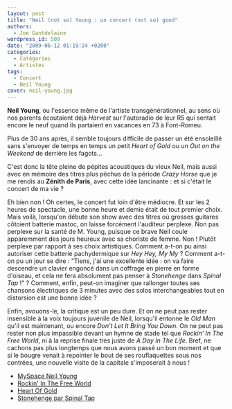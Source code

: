 ```yaml
---
layout: post
title: "Neil (not so) Young : un concert (not so) good"
authors:
  - Joe Gantdelaine
wordpress_id: 509
date: "2009-06-12 01:19:24 +0200"
categories:
  - Catégories
  - Artistes
tags:
  - Concert
  - Neil Young
cover: neil-young.jpg
---
```


**Neil Young**, ou l'essence même de l'artiste transgénérationnel, au sens où
nos parents écoutaient déjà _Harvest_ sur l'autoradio de leur R5 qui sentait
encore le neuf quand ils partaient en vacances en 73 à Font-Romeu.

Plus de 30 ans après, il semble toujours difficile de passer un été ensoleillé
sans s'envoyer de temps en temps un petit _Heart of Gold_ ou un _Out on the
Weekend_ de derrière les fagots…

C'est donc la tête pleine de pépites acoustiques du vieux Neil, mais aussi avec
en mémoire des titres plus pêchus de la période _Crazy Horse_ que je me rendis
au **Zénith de Paris**, avec cette idée lancinante : et si c'était le concert de
ma vie ?

Eh bien non ! Oh certes, le concert fut loin d'être médiocre. Et sur les 2
heures de spectacle, une bonne heure et demie était de tout premier choix. Mais
voilà, lorsqu'on débute son show avec des titres où grosses guitares côtoient
batterie mastoc, on laisse forcément l'auditeur perplexe. Non pas perplexe sur
la santé de M. Young, puisque ce brave Neil coule apparemment des jours heureux
avec sa choriste de femme. Non ! Plutôt perplexe par rapport à ses choix
artistiques. Comment a-t-on pu ainsi autoriser cette batterie pachydermique sur
_Hey Hey, My My_ ? Comment a-t-on pu un jour se dire : "Tiens, j'ai une
excellente idée : on va faire descendre un clavier engoncé dans un coffrage en
pierre en forme d'oiseau, et cela ne fera absolument pas penser à _Stonehenge_
dans _Spinal Tap_ !" ? Comment, enfin, peut-on imaginer que rallonger toutes ses
chansons électriques de 3 minutes avec des solos interchangeables tout en
distorsion est une bonne idée ?

Enfin, avouons-le, la critique est un peu dure. Et on ne peut pas rester
insensible à la voix toujours juvénile de Neil, lorsqu'il entonne le _Old Man_
qu'il est maintenant, ou encore _Don’t Let It Bring You Down_. On ne peut pas
rester non plus impassible devant un hymne de stade tel que _Rockin’ In The Free
World_, ni à la reprise finale très juste de _A Day In The Life_. Bref, ne
cachons pas plus longtemps que nous avons passé un bon moment et que si le
bougre venait à repointer le bout de ses rouflaquettes sous nos contrées, une
nouvelle visite de la capitale s'imposerait à nous !

<ul>
        <li><a href="http://www.myspace.com/neilyoung" target="_blank">MySpace Neil Young </a></li>
	<li><a href="http://www.youtube.com/watch?v=co5V6CSihVk" target="_blank">Rockin' In The Free World</a></li>
	<li><a href="http://www.youtube.com/watch?v=9oDP5uSIfCo" target="_blank">Heart Of Gold</a></li>
	<li><a href="http://www.youtube.com/watch?v=T7wcyLrPqC4" target="_blank">Stonehenge par Spinal Tap</a></li>
</ul>
